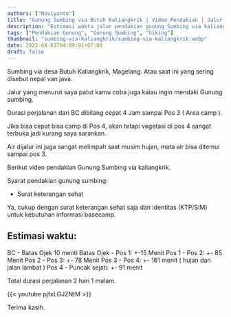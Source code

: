 ```yaml
---
authors: ["Noviyanto"]
title: "Gunung Sumbing via Butuh Kaliangkrik | Video Pendakian | Jalur & Estimasi Waktu"
description: "Estimasi waktu jalur pendakian gunung Sumbing via kaliangrik. Video pendakian gunung sumbing dan Info pendakian terbaru gunung sumbing. Syarat pendakian gunung sumbing."
tags: ["Pendakian Gunung", "Gunung Sumbing", "hiking"]
thumbnail: "sumbing-via-kaliangkrik/sumbing-via-kaliangkrik.webp"
date: 2022-04-03T04:09:01+07:00
draft: false
---
```


Sumbing via desa Butuh Kaliangkrik, Magelang. Atau saat ini yang sering disebut nepal van java.

Jalur yang menurut saya patut kamu coba juga kalau ingin mendaki Gunung sumbing.

Durasi perjalanan dari BC dibilang cepat 4 Jam sampai Pos 3 ( Area camp ).

Jika bisa cepat bisa camp di Pos 4, akan tetapi vegetasi di pos 4 sangat terbuka jadi kurang saya sarankan.

Air dijalur ini juga sangat melimpah saat musim hujan, mata air bisa ditemui sampai pos 3.

Berikut video pendakian Gunung Sumbing via kaliangkrik.

Syarat pendakian gunung sumbing:

- Surat keterangan sehat

Ya, cukup dengan surat keterangan sehat saja dan identitas (KTP/SIM) untuk kebutuhan informasi basecamp.

## Estimasi waktu:

BC - Batas Ojek 10 menti
Batas Ojek - Pos 1: +-15 Menit
Pos 1 - Pos 2: +- 85 Menit
Pos 2 - Pos 3: +- 78 Menit
Pos 3 - Pos 4: +- 161 menit ( hujan dan jalan lambat )
Pos 4 - Puncak sejati: +- 91 menit

Total durasi perjalanan 2 hari 1 malam.

{{< youtube pjfxLGJZNtM >}}

Terima kasih.
